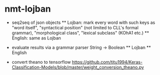 # nmt-lojban

* seq2seq of json objects
** Lojban: mark every word with such keys as "word itself", "syntactical position" (not limited to CLL's formal grammar), "morphological class", "lexical subclass" (KOhA1 etc.)
** English: same as Lojban
* evaluate results via a grammar parser String -> Boolean
** Lojban
** English


* convert theano to tensorflow https://github.com/titu1994/Keras-Classification-Models/blob/master/weight_conversion_theano.py
